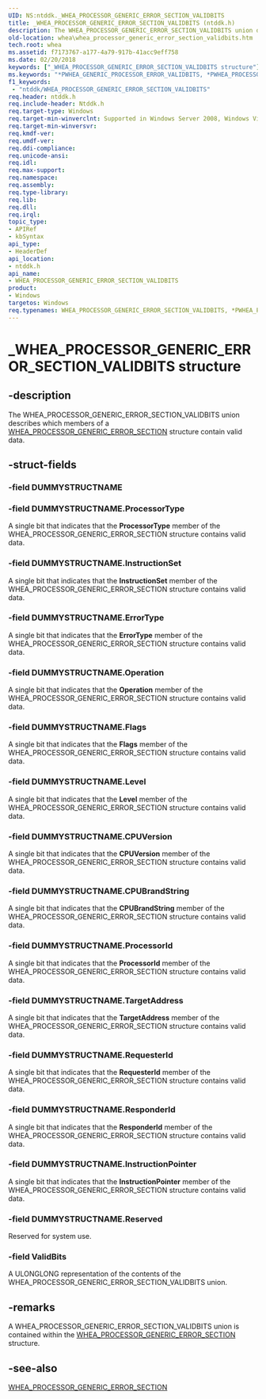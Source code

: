```yaml
---
UID: NS:ntddk._WHEA_PROCESSOR_GENERIC_ERROR_SECTION_VALIDBITS
title: _WHEA_PROCESSOR_GENERIC_ERROR_SECTION_VALIDBITS (ntddk.h)
description: The WHEA_PROCESSOR_GENERIC_ERROR_SECTION_VALIDBITS union describes which members of a WHEA_PROCESSOR_GENERIC_ERROR_SECTION structure contain valid data.
old-location: whea\whea_processor_generic_error_section_validbits.htm
tech.root: whea
ms.assetid: f7173767-a177-4a79-917b-41acc9eff758
ms.date: 02/20/2018
keywords: ["_WHEA_PROCESSOR_GENERIC_ERROR_SECTION_VALIDBITS structure"]
ms.keywords: "*PWHEA_GENERIC_PROCESSOR_ERROR_VALIDBITS, *PWHEA_PROCESSOR_GENERIC_ERROR_SECTION_VALIDBITS, PWHEA_PROCESSOR_GENERIC_ERROR_SECTION_VALIDBITS, PWHEA_PROCESSOR_GENERIC_ERROR_SECTION_VALIDBITS union pointer [WHEA Drivers and Applications], WHEA_GENERIC_PROCESSOR_ERROR_VALIDBITS, WHEA_PROCESSOR_GENERIC_ERROR_SECTION_VALIDBITS, WHEA_PROCESSOR_GENERIC_ERROR_SECTION_VALIDBITS union [WHEA Drivers and Applications], _WHEA_PROCESSOR_GENERIC_ERROR_SECTION_VALIDBITS, ntddk/PWHEA_PROCESSOR_GENERIC_ERROR_SECTION_VALIDBITS, ntddk/WHEA_PROCESSOR_GENERIC_ERROR_SECTION_VALIDBITS, whea.whea_processor_generic_error_section_validbits, whearef_83372975-ce45-44e7-be0a-85f3394528b3.xml"
f1_keywords:
 - "ntddk/WHEA_PROCESSOR_GENERIC_ERROR_SECTION_VALIDBITS"
req.header: ntddk.h
req.include-header: Ntddk.h
req.target-type: Windows
req.target-min-winverclnt: Supported in Windows Server 2008, Windows Vista SP1, and later versions of Windows.
req.target-min-winversvr: 
req.kmdf-ver: 
req.umdf-ver: 
req.ddi-compliance: 
req.unicode-ansi: 
req.idl: 
req.max-support: 
req.namespace: 
req.assembly: 
req.type-library: 
req.lib: 
req.dll: 
req.irql: 
topic_type:
- APIRef
- kbSyntax
api_type:
- HeaderDef
api_location:
- ntddk.h
api_name:
- WHEA_PROCESSOR_GENERIC_ERROR_SECTION_VALIDBITS
product:
- Windows
targetos: Windows
req.typenames: WHEA_PROCESSOR_GENERIC_ERROR_SECTION_VALIDBITS, *PWHEA_PROCESSOR_GENERIC_ERROR_SECTION_VALIDBITS
---
```


# _WHEA_PROCESSOR_GENERIC_ERROR_SECTION_VALIDBITS structure


## -description


The WHEA_PROCESSOR_GENERIC_ERROR_SECTION_VALIDBITS union describes which members of a <a href="https://docs.microsoft.com/windows-hardware/drivers/ddi/ntddk/ns-ntddk-_whea_processor_generic_error_section">WHEA_PROCESSOR_GENERIC_ERROR_SECTION</a> structure contain valid data.


## -struct-fields




### -field DUMMYSTRUCTNAME

 


### -field DUMMYSTRUCTNAME.ProcessorType

A single bit that indicates that the <b>ProcessorType</b> member of the WHEA_PROCESSOR_GENERIC_ERROR_SECTION structure contains valid data.


### -field DUMMYSTRUCTNAME.InstructionSet

A single bit that indicates that the <b>InstructionSet</b> member of the WHEA_PROCESSOR_GENERIC_ERROR_SECTION structure contains valid data.


### -field DUMMYSTRUCTNAME.ErrorType

A single bit that indicates that the <b>ErrorType</b> member of the WHEA_PROCESSOR_GENERIC_ERROR_SECTION structure contains valid data.


### -field DUMMYSTRUCTNAME.Operation

A single bit that indicates that the <b>Operation</b> member of the WHEA_PROCESSOR_GENERIC_ERROR_SECTION structure contains valid data.


### -field DUMMYSTRUCTNAME.Flags

A single bit that indicates that the <b>Flags</b> member of the WHEA_PROCESSOR_GENERIC_ERROR_SECTION structure contains valid data.


### -field DUMMYSTRUCTNAME.Level

A single bit that indicates that the <b>Level</b> member of the WHEA_PROCESSOR_GENERIC_ERROR_SECTION structure contains valid data.


### -field DUMMYSTRUCTNAME.CPUVersion

A single bit that indicates that the <b>CPUVersion</b> member of the WHEA_PROCESSOR_GENERIC_ERROR_SECTION structure contains valid data.


### -field DUMMYSTRUCTNAME.CPUBrandString

A single bit that indicates that the <b>CPUBrandString</b> member of the WHEA_PROCESSOR_GENERIC_ERROR_SECTION structure contains valid data.


### -field DUMMYSTRUCTNAME.ProcessorId

A single bit that indicates that the <b>ProcessorId</b> member of the WHEA_PROCESSOR_GENERIC_ERROR_SECTION structure contains valid data.


### -field DUMMYSTRUCTNAME.TargetAddress

A single bit that indicates that the <b>TargetAddress</b> member of the WHEA_PROCESSOR_GENERIC_ERROR_SECTION structure contains valid data.


### -field DUMMYSTRUCTNAME.RequesterId

A single bit that indicates that the <b>RequesterId</b> member of the WHEA_PROCESSOR_GENERIC_ERROR_SECTION structure contains valid data.


### -field DUMMYSTRUCTNAME.ResponderId

A single bit that indicates that the <b>ResponderId</b> member of the WHEA_PROCESSOR_GENERIC_ERROR_SECTION structure contains valid data.


### -field DUMMYSTRUCTNAME.InstructionPointer

A single bit that indicates that the <b>InstructionPointer</b> member of the WHEA_PROCESSOR_GENERIC_ERROR_SECTION structure contains valid data.


### -field DUMMYSTRUCTNAME.Reserved

Reserved for system use.


### -field ValidBits

A ULONGLONG representation of the contents of the WHEA_PROCESSOR_GENERIC_ERROR_SECTION_VALIDBITS union.


## -remarks



A WHEA_PROCESSOR_GENERIC_ERROR_SECTION_VALIDBITS union is contained within the <a href="https://docs.microsoft.com/windows-hardware/drivers/ddi/ntddk/ns-ntddk-_whea_processor_generic_error_section">WHEA_PROCESSOR_GENERIC_ERROR_SECTION</a> structure.




## -see-also




<a href="https://docs.microsoft.com/windows-hardware/drivers/ddi/ntddk/ns-ntddk-_whea_processor_generic_error_section">WHEA_PROCESSOR_GENERIC_ERROR_SECTION</a>
 

 

